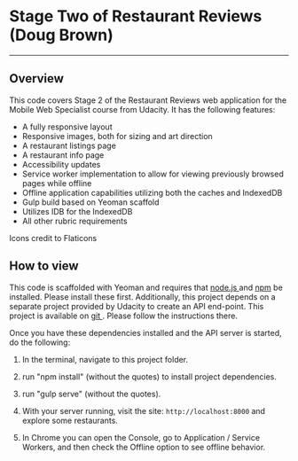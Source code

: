 # Stage Two of Restaurant Reviews (Doug Brown)
---
## Overview

This code covers Stage 2 of the Restaurant Reviews web application for the Mobile Web Specialist course from Udacity. It has the following features:

* A fully responsive layout
* Responsive images, both for sizing and art direction
* A restaurant listings page
* A restaurant info page
* Accessibility updates
* Service worker implementation to allow for viewing previously browsed pages while offline
* Offline application capabilities utilizing both the caches and IndexedDB
* Gulp build based on Yeoman scaffold
* Utilizes IDB for the IndexedDB
* All other rubric requirements

Icons credit to Flaticons

## How to view

This code is scaffolded with Yeoman and requires that [node.js ](https://nodejs.org/en/download/) and [npm](https://www.npmjs.com/get-npm) be installed. Please install these first. Additionally, this project depends on a separate project provided by Udacity to create an API end-point. This project is available on [git ](https://github.com/udacity/mws-restaurant-stage-2). Please follow the instructions there.

Once you have these dependencies installed and the API server is started, do the following:

1. In the terminal, navigate to this project folder.

2. run "npm install" (without the quotes) to install project dependencies.

3. run "gulp serve" (without the quotes).

4. With your server running, visit the site: `http://localhost:8000` and explore some restaurants.

5. In Chrome you can open the Console, go to Application / Service Workers, and then check the Offline option to see offline behavior.
